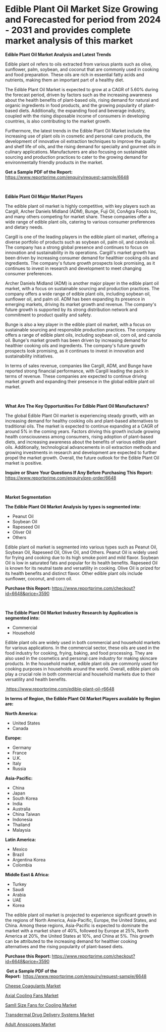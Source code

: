 <p><h1>Edible Plant Oil Market Size Growing and Forecasted for period from 2024 - 2031 and provides complete market analysis of this market</h1></p><p><strong>Edible Plant Oil Market Analysis and Latest Trends</strong></p>
<p><p>Edible plant oil refers to oils extracted from various plants such as olive, sunflower, palm, soybean, and coconut that are commonly used in cooking and food preparation. These oils are rich in essential fatty acids and nutrients, making them an important part of a healthy diet.</p><p>The Edible Plant Oil Market is expected to grow at a CAGR of 5.60% during the forecast period, driven by factors such as the increasing awareness about the health benefits of plant-based oils, rising demand for natural and organic ingredients in food products, and the growing popularity of plant-based diets. Additionally, the expanding food and beverage industry, coupled with the rising disposable income of consumers in developing countries, is also contributing to the market growth.</p><p>Furthermore, the latest trends in the Edible Plant Oil Market include the increasing use of plant oils in cosmetic and personal care products, the development of innovative oil extraction techniques to improve the quality and shelf life of oils, and the rising demand for specialty and gourmet oils in culinary applications. Manufacturers are also focusing on sustainable sourcing and production practices to cater to the growing demand for environmentally friendly products in the market.</p></p>
<p><strong>Get a Sample PDF of the Report:&nbsp;</strong> <a href="https://www.reportprime.com/enquiry/request-sample/6648">https://www.reportprime.com/enquiry/request-sample/6648</a></p>
<p>&nbsp;</p>
<p><strong>Edible Plant Oil Major Market Players</strong></p>
<p><p>The edible plant oil market is highly competitive, with key players such as Cargill, Archer Daniels Midland (ADM), Bunge, Fuji Oil, ConAgra Foods Inc, and many others competing for market share. These companies offer a wide range of edible plant oils, catering to various consumer preferences and dietary needs.</p><p>Cargill is one of the leading players in the edible plant oil market, offering a diverse portfolio of products such as soybean oil, palm oil, and canola oil. The company has a strong global presence and continues to focus on innovation and sustainability in its operations. Cargill's market growth has been driven by increasing consumer demand for healthier cooking oils and ingredients. The company's future growth prospects look promising, as it continues to invest in research and development to meet changing consumer preferences.</p><p>Archer Daniels Midland (ADM) is another major player in the edible plant oil market, with a focus on sustainable sourcing and production practices. The company offers a wide range of edible plant oils, including soybean oil, sunflower oil, and palm oil. ADM has been expanding its presence in emerging markets, driving its market growth and revenue. The company's future growth is supported by its strong distribution network and commitment to product quality and safety.</p><p>Bunge is also a key player in the edible plant oil market, with a focus on sustainable sourcing and responsible production practices. The company offers a range of edible plant oils, including soybean oil, corn oil, and canola oil. Bunge's market growth has been driven by increasing demand for healthier cooking oils and ingredients. The company's future growth prospects look promising, as it continues to invest in innovation and sustainability initiatives.</p><p>In terms of sales revenue, companies like Cargill, ADM, and Bunge have reported strong financial performance, with Cargill leading the pack in terms of revenue. These companies are expected to continue driving market growth and expanding their presence in the global edible plant oil market.</p></p>
<p>&nbsp;</p>
<p><strong>What Are The Key Opportunities For Edible Plant Oil Manufacturers?</strong></p>
<p><p>The global Edible Plant Oil market is experiencing steady growth, with an increasing demand for healthy cooking oils and plant-based alternatives to traditional oils. The market is expected to continue expanding at a CAGR of around 5% in the coming years. Factors driving this growth include growing health consciousness among consumers, rising adoption of plant-based diets, and increasing awareness about the benefits of various edible plant oils. Additionally, technological advancements in oil extraction methods and growing investments in research and development are expected to further propel the market growth. Overall, the future outlook for the Edible Plant Oil market is positive.</p></p>
<p><strong>Inquire or Share Your Questions If Any Before Purchasing This Report:</strong> <a href="https://www.reportprime.com/enquiry/pre-order/6648">https://www.reportprime.com/enquiry/pre-order/6648</a></p>
<p>&nbsp;</p>
<p><strong>Market Segmentation</strong></p>
<p><strong>The Edible Plant Oil Market Analysis by types is segmented into:</strong></p>
<p><ul><li>Peanut Oil</li><li>Soybean Oil</li><li>Rapeseed Oil</li><li>Oliver Oil</li><li>Others</li></ul></p>
<p><p>Edible plant oil market is segmented into various types such as Peanut Oil, Soybean Oil, Rapeseed Oil, Olive Oil, and Others. Peanut Oil is widely used for frying and cooking due to its high smoke point and mild flavor. Soybean Oil is low in saturated fats and popular for its health benefits. Rapeseed Oil is known for its neutral taste and versatility in cooking. Olive Oil is prized for its health benefits and distinct flavor. Other edible plant oils include sunflower, coconut, and corn oil.</p></p>
<p><strong>Purchase this Report:&nbsp;</strong><a href="https://www.reportprime.com/checkout?id=6648&price=3590">https://www.reportprime.com/checkout?id=6648&price=3590</a></p>
<p>&nbsp;</p>
<p><strong>The Edible Plant Oil Market Industry Research by Application is segmented into:</strong></p>
<p><ul><li>Commercial</li><li>Household</li></ul></p>
<p><p>Edible plant oils are widely used in both commercial and household markets for various applications. In the commercial sector, these oils are used in the food industry for cooking, frying, baking, and food processing. They are also used in the cosmetics and personal care industry for making skincare products. In the household market, edible plant oils are commonly used for cooking purposes in households around the world. Overall, edible plant oils play a crucial role in both commercial and household markets due to their versatility and health benefits.</p></p>
<p><a href="https://www.reportprime.com/edible-plant-oil-r6648">&nbsp;https://www.reportprime.com/edible-plant-oil-r6648</a></p>
<p><strong>In terms of Region, the Edible Plant Oil Market Players available by Region are:</strong></p>
<p>
    <p> <strong> North America: </strong>
        <ul>
            <li>United States</li>
            <li>Canada</li>
        </ul>
        </p> 
    <p> <strong> Europe: </strong>
        <ul>
            <li>Germany</li>
            <li>France</li>
            <li>U.K.</li>
            <li>Italy</li>
            <li>Russia</li>
        </ul>
        </p> 
    <p> <strong> Asia-Pacific: </strong>
        <ul>
            <li>China</li>
            <li>Japan</li>
            <li>South Korea</li>
            <li>India</li>
            <li>Australia</li>
            <li>China Taiwan</li>
            <li>Indonesia</li>
            <li>Thailand</li>
            <li>Malaysia</li>
        </ul>
        </p> 
    <p> <strong> Latin America: </strong>
        <ul>
            <li>Mexico</li>
            <li>Brazil</li>
            <li>Argentina Korea</li>
            <li>Colombia</li>
        </ul>
        </p> 
    <p> <strong> Middle East & Africa: </strong>
        <ul>
            <li>Turkey</li>
            <li>Saudi</li>
            <li>Arabia</li>
            <li>UAE</li>
            <li>Korea</li>
        </ul>
    </p>
    </p>
<p><p>The edible plant oil market is projected to experience significant growth in the regions of North America, Asia-Pacific, Europe, the United States, and China. Among these regions, Asia-Pacific is expected to dominate the market with a market share of 40%, followed by Europe at 25%, North America at 20%, the United States at 10%, and China at 5%. This growth can be attributed to the increasing demand for healthier cooking alternatives and the rising popularity of plant-based diets.</p></p>
<p><strong>Purchase this Report: </strong><a href="https://www.reportprime.com/checkout?id=6648&price=3590">https://www.reportprime.com/checkout?id=6648&price=3590</a></p>
<p>&nbsp;<strong>Get a Sample PDF of the Report:&nbsp;&nbsp;</strong><a href="https://www.reportprime.com/enquiry/request-sample/6648">https://www.reportprime.com/enquiry/request-sample/6648</a></p>
<p><strong></strong></p>
<p><p><a href="https://github.com/ayamsauke86/Market-Research-Report-List-1/blob/main/cheese-coagulants-market.md">Cheese Coagulants Market</a></p><p><a href="https://medium.com/@nyahmertz1973/insights-into-the-axial-cooling-fans-market-market-players-market-size-geographical-regions-and-68e04bdd2e06">Axial Cooling Fans Market</a></p><p><a href="https://medium.com/@nyahmertz1973/samll-size-fans-for-cooling-market-size-share-analysis-growth-trends-forecast-2024-2031-74ebd84bcad4">Samll Size Fans for Cooling Market</a></p><p><a href="https://issuu.com/reportprime-2/docs/transdermal-drug-delivery-systems-market-size-2030">Transdermal Drug Delivery Systems Market</a></p><p><a href="https://issuu.com/reportprime-2/docs/adult-anoscopes-market-size-2030.pptx">Adult Anoscopes Market</a></p></p>